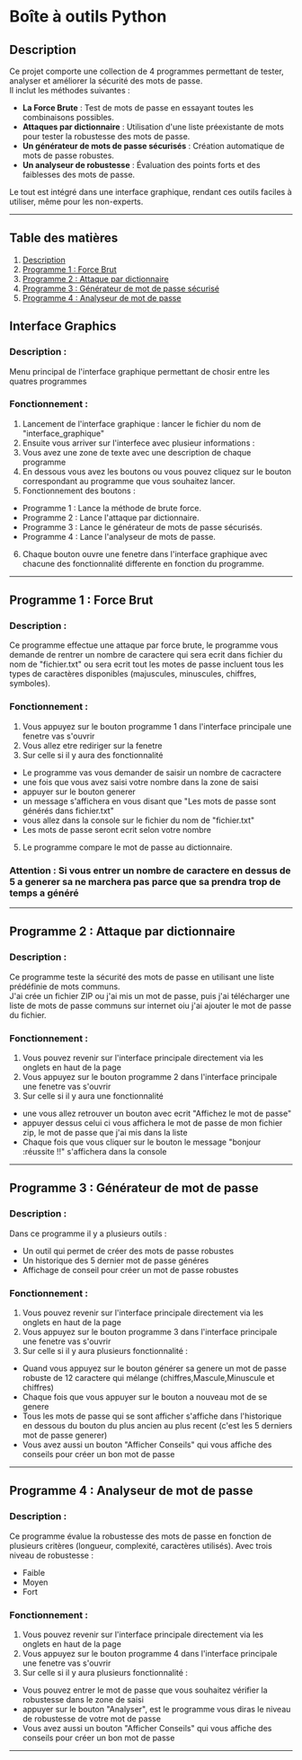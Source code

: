 # Boîte à outils Python

## **Description**
Ce projet comporte une collection de 4 programmes permettant de tester, analyser et améliorer la sécurité des mots de passe.  
Il inclut les méthodes suivantes :  
- **La Force Brute** : Test de mots de passe en essayant toutes les combinaisons possibles.  
- **Attaques par dictionnaire** : Utilisation d'une liste préexistante de mots pour tester la robustesse des mots de passe.  
- **Un générateur de mots de passe sécurisés** : Création automatique de mots de passe robustes.  
- **Un analyseur de robustesse** : Évaluation des points forts et des faiblesses des mots de passe.  

Le tout est intégré dans une interface graphique, rendant ces outils faciles à utiliser, même pour les non-experts.

---

## **Table des matières**
1. [Description](#description)  
2. [Programme 1 : Force Brut](#programme-1--force-brut)  
3. [Programme 2 : Attaque par dictionnaire](#programme-2--attaque-par-dictionnaire)  
4. [Programme 3 : Générateur de mot de passe sécurisé](#programme-3--générateur-de-mot-de-passe)  
5. [Programme 4 : Analyseur de mot de passe](#programme-4--analyseur-de-mot-de-passe)

## **Interface Graphics**
### Description :  
Menu principal de l'interface graphique permettant de chosir entre les quatres programmes
### Fonctionnement :  
1. Lancement de l'interface graphique : lancer le fichier du nom de "interface_graphique"
2. Ensuite vous arriver sur l'interfece avec plusieur informations :
3. Vous avez une zone de texte avec une description de chaque programme
4. En dessous vous avez les boutons ou vous pouvez cliquez sur le bouton correspondant au programme que vous souhaitez lancer.
5. Fonctionnement des boutons :
- Programme 1 : Lance la méthode de brute force.
- Programme 2 : Lance l'attaque par dictionnaire.
- Programme 3 : Lance le générateur de mots de passe sécurisés.
- Programme 4 : Lance l'analyseur de mots de passe.
6. Chaque bouton ouvre une fenetre dans l'interface graphique avec chacune des fonctionnalité differente en fonction du programme.

---

## Programme 1 : Force Brut 
### Description :  
Ce programme effectue une attaque par force brute, le programme vous demande de rentrer un nombre de caractere qui sera ecrit dans fichier du nom de "fichier.txt" ou sera ecrit tout les motes de passe incluent tous les types de caractères disponibles (majuscules, minuscules, chiffres, symboles). 
### Fonctionnement :  
1. Vous appuyez sur le bouton programme 1 dans l'interface principale une fenetre vas s'ouvrir
2. Vous allez etre rediriger sur la fenetre 
3. Sur celle si il y aura des fonctionnalité
- Le programme vas vous demander de saisir un nombre de cacractere
- une fois que vous avez saisi votre nombre dans la zone de saisi
- appuyer sur le bouton generer
- un message s'affichera en vous disant que "Les mots de passe sont générés dans fichier.txt"
- vous allez dans la console sur le fichier du nom de "fichier.txt"
- Les mots de passe seront ecrit selon votre nombre 
5. Le programme compare le mot de passe au dictionnaire.  
### Attention : Si vous entrer un nombre de caractere en dessus de 5 a generer sa ne marchera pas parce que sa prendra trop de temps a généré


---

## Programme 2 : Attaque par dictionnaire
### Description :  
Ce programme teste la sécurité des mots de passe en utilisant une liste prédéfinie de mots communs.  
J'ai crée un fichier ZIP ou j'ai mis un mot de passe, puis j'ai télécharger une liste de mots de passe communs sur internet oiu j'ai ajouter le mot de passe du fichier. 
### Fonctionnement :  
1. Vous pouvez revenir sur l'interface principale directement via les onglets en haut de la page
2. Vous appuyez sur le bouton programme 2 dans l'interface principale une fenetre vas s'ouvrir
3. Sur celle si il y aura une fonctionnalité
- une vous allez retrouver un bouton avec ecrit "Affichez le mot de passe"
- appuyer dessus celui ci vous affichera le mot de passe de mon fichier zip, le mot de passe que j'ai mis dans la liste
- Chaque fois que vous cliquer sur le bouton le message "bonjour :réussite !!" s'affichera dans la console


---

## Programme 3 : Générateur de mot de passe
### Description :  
Dans ce programme il y a plusieurs outils : 
- Un outil qui permet de créer des mots de passe robustes
- Un historique des 5 dernier mot de passe généres
- Affichage de conseil pour créer un mot de passe robustes
### Fonctionnement :  
1. Vous pouvez revenir sur l'interface principale directement via les onglets en haut de la page
2. Vous appuyez sur le bouton programme 3 dans l'interface principale une fenetre vas s'ouvrir
3. Sur celle si il y aura plusieurs fonctionnalité :
- Quand vous appuyez sur le bouton générer sa genere un mot de passe robuste de 12 caractere qui mélange (chiffres,Mascule,Minuscule et chiffres)
- Chaque fois que vous appuyer sur le bouton a nouveau mot de se genere
- Tous les mots de passe qui se sont afficher s'affiche dans l'historique en dessous du bouton du plus ancien au plus recent (c'est les 5 derniers mot de passe generer)
- Vous avez aussi un bouton "Afficher Conseils" qui vous affiche des conseils pour créer un bon mot de passe



---

## Programme 4 : Analyseur de mot de passe
### Description :  
Ce programme évalue la robustesse des mots de passe en fonction de plusieurs critères (longueur, complexité, caractères utilisés).
Avec trois niveau de robustesse : 
- Faible
- Moyen
- Fort 
### Fonctionnement :  
1. Vous pouvez revenir sur l'interface principale directement via les onglets en haut de la page
2. Vous appuyez sur le bouton programme 4 dans l'interface principale une fenetre vas s'ouvrir
3. Sur celle si il y aura plusieurs fonctionnalité :
- Vous pouvez entrer le mot de passe que vous souhaitez vérifier la robustesse dans le zone de saisi
- appuyer sur le bouton "Analyser", est le programme vous diras le niveau de robustesse de votre mot de passe 
- Vous avez aussi un bouton "Afficher Conseils" qui vous affiche des conseils pour créer un bon mot de passe


---


